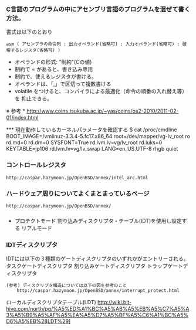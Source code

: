 

### C言語のプログラムの中にアセンブリ言語のプログラムを混ぜて書く方法。

書式は以下のとおり
```
asm ( アセンブラの命令列 : 出力オペランド(省略可) : 入力オペランド(省略可) : 破壊するレジスタ(省略可) )
```

- オペランドの形式: "制約"(Cの値)
- 制約で = があると、書き込み専用
- 制約で、使えるレジスタが書ける。
- オペランドは、「,」で区切って複数書ける 
- volatile をつけると、コンパイラによる最適化（命令の順番の入れ替え等）を 抑止できる。 

※ 参考
	* http://www.coins.tsukuba.ac.jp/~yas/coins/os2-2010/2011-02-01/index.html


*** 現在動作しているカーネルパラメータを確認する
$ cat /proc/cmdline 
BOOT_IMAGE=/vmlinuz-3.3.4-5.fc17.x86_64 root=/dev/mapper/vg-lv_root ro rd.md=0 rd.dm=0 SYSFONT=True rd.lvm.lv=vg/lv_root rd.luks=0 KEYTABLE=jp106 rd.lvm.lv=vg/lv_swap LANG=en_US.UTF-8 rhgb quiet


### コントロールレジスタ
	http://caspar.hazymoon.jp/OpenBSD/annex/intel_arc.html


### ハードウェア周りについてよくまとまっているページ
	http://caspar.hazymoon.jp/OpenBSD/annex/


### 
- プロテクトモード
	割り込みディスクリプタ・テーブル(IDT)を使用し設定する
リアルモード

### IDTディスクリプタ
IDTには以下の３種類のゲートディスクリプタのいずれかがエントリーされる。
	タスクゲートディスクリプタ
	割り込みゲートディスクリプタ
	トラップゲートディスクリプタ

	(参考) ディスクリプタ構造については以下の図を参考のこと
		http://caspar.hazymoon.jp/OpenBSD/annex/interrupt_protect.html

ローカルディスクリプタテーブル(LDT)
	http://wiki.bit-hive.com/north/pg/%A5%ED%A1%BC%A5%AB%A5%EB%A5%C7%A5%A3%A5%B9%A5%AF%A5%EA%A5%D7%A5%BF%A5%C6%A1%BC%A5%D6%A5%EB%28LDT%29]

